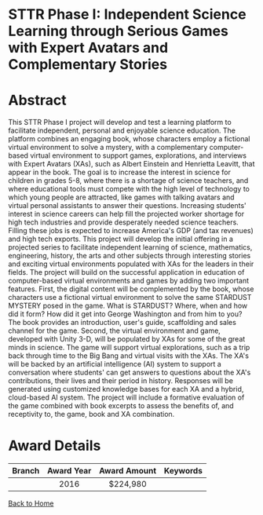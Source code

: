 
STTR Phase I: Independent Science Learning through Serious Games with Expert Avatars and Complementary Stories
==============================================================================================================

# Abstract


This STTR Phase I project will develop and test a learning platform to facilitate independent, personal and enjoyable science education. The platform combines an engaging book, whose characters employ a fictional virtual environment to solve a mystery, with a complementary computer-based virtual environment to support games, explorations, and interviews with Expert Avatars (XAs), such as Albert Einstein and Henrietta Leavitt, that appear in the book. The goal is to increase the interest in science for children in grades 5-8, where there is a shortage of science teachers, and where educational tools must compete with the high level of technology to which young people are attracted, like games with talking avatars and virtual personal assistants to answer their questions. Increasing students' interest in science careers can help fill the projected worker shortage for high tech industries and provide desperately needed science teachers. Filling these jobs is expected to increase America's GDP (and tax revenues) and high tech exports. This project will develop the initial offering in a projected series to facilitate independent learning of science, mathematics, engineering, history, the arts and other subjects through interesting stories and exciting virtual environments populated with XAs for the leaders in their fields. The project will build on the successful application in education of computer-based virtual environments and games by adding two important features. First, the digital content will be complemented by the book, whose characters use a fictional virtual environment to solve the same STARDUST MYSTERY posed in the game. What is STARDUST? Where, when and how did it form? How did it get into George Washington and from him to you? The book provides an introduction, user's guide, scaffolding and sales channel for the game. Second, the virtual environment and game, developed with Unity 3-D, will be populated by XAs for some of the great minds in science. The game will support virtual explorations, such as a trip back through time to the Big Bang and virtual visits with the XAs. The XA's will be backed by an artificial intelligence (AI) system to support a conversation where students' can get answers to questions about the XA's contributions, their lives and their period in history. Responses will be generated using customized knowledge bases for each XA and a hybrid, cloud-based AI system. The project will include a formative evaluation of the game combined with book excerpts to assess the benefits of, and receptivity to, the game, book and XA combination.  

# Award Details

|Branch|Award Year|Award Amount|Keywords|
| :---: | :---: | :---: | :---: |
||2016|$224,980||
  
  


[Back to Home](https://github.com/chrischow/dod_sbir_awards/Reports/JT/#216)